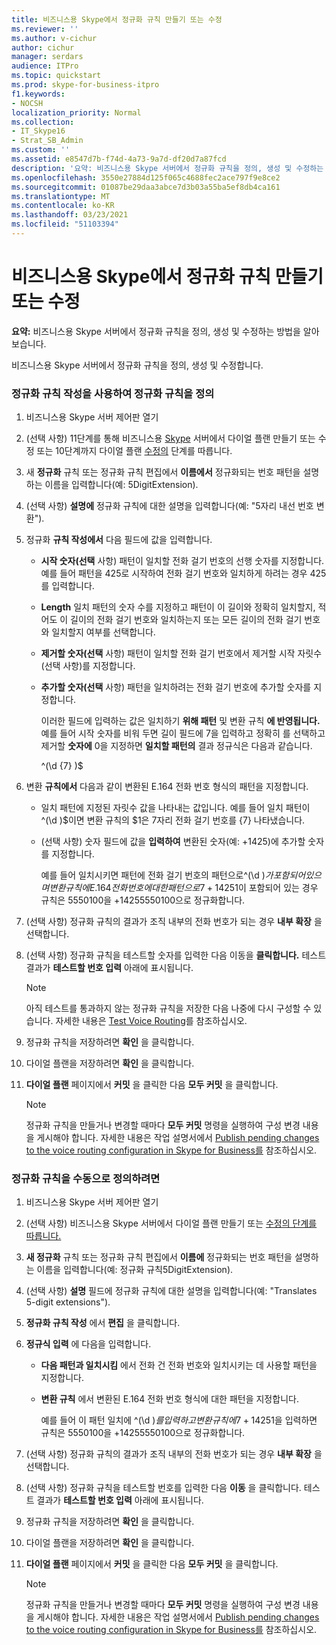 ```yaml
---
title: 비즈니스용 Skype에서 정규화 규칙 만들기 또는 수정
ms.reviewer: ''
ms.author: v-cichur
author: cichur
manager: serdars
audience: ITPro
ms.topic: quickstart
ms.prod: skype-for-business-itpro
f1.keywords:
- NOCSH
localization_priority: Normal
ms.collection:
- IT_Skype16
- Strat_SB_Admin
ms.custom: ''
ms.assetid: e8547d7b-f74d-4a73-9a7d-df20d7a87fcd
description: '요약: 비즈니스용 Skype 서버에서 정규화 규칙을 정의, 생성 및 수정하는 방법을 설명하는 방법을 제공합니다.'
ms.openlocfilehash: 3550e27884d125f065c4688fec2ace797f9e8ce2
ms.sourcegitcommit: 01087be29daa3abce7d3b03a55ba5ef8db4ca161
ms.translationtype: MT
ms.contentlocale: ko-KR
ms.lasthandoff: 03/23/2021
ms.locfileid: "51103394"
---
```

# <a name="create-or-modify-a-normalization-rule-in-skype-for-business"></a>비즈니스용 Skype에서 정규화 규칙 만들기 또는 수정

**요약:** 비즈니스용 Skype 서버에서 정규화 규칙을 정의, 생성 및 수정하는 방법을 알아보습니다.

비즈니스용 Skype 서버에서 정규화 규칙을 정의, 생성 및 수정합니다.

### <a name="to-define-a-normalization-rule-by-using-build-a-normalization-rule"></a>정규화 규칙 작성을 사용하여 정규화 규칙을 정의

1. 비즈니스용 Skype 서버 제어판 열기

2. (선택 사항) 11단계를 통해 비즈니스용 [Skype](dial-plans.md) 서버에서 다이얼 플랜 만들기 또는 수정 또는 10단계까지 다이얼 플랜 [수정의](/previous-versions/office/lync-server-2013/lync-server-2013-modify-a-dial-plan) 단계를 따릅니다.

3. 새 **정규화** 규칙 또는 정규화 규칙 편집에서 **이름에서** 정규화되는 번호 패턴을 설명하는 이름을 입력합니다(예: 5DigitExtension).

4. (선택 사항) **설명에** 정규화 규칙에 대한 설명을 입력합니다(예: "5자리 내선 번호 변환").

5. 정규화 **규칙 작성에서** 다음 필드에 값을 입력합니다.

   - **시작 숫자(선택** 사항) 패턴이 일치할 전화 걸기 번호의 선행 숫자를 지정합니다. 예를 들어 패턴을 425로 시작하여 전화 걸기 번호와 일치하게 하려는 경우 425를 입력합니다.

   - **Length** 일치 패턴의 숫자 수를 지정하고 패턴이 이 길이와 정확히 일치할지, 적어도 이 길이의 전화 걸기 번호와 일치하는지 또는 모든 길이의 전화 걸기 번호와 일치할지 여부를 선택합니다.

   - **제거할 숫자(선택** 사항) 패턴이 일치할 전화 걸기 번호에서 제거할 시작 자릿수(선택 사항)를 지정합니다.

   - **추가할 숫자(선택** 사항) 패턴을 일치하려는 전화 걸기 번호에 추가할 숫자를 지정합니다.

     이러한 필드에 입력하는 값은 일치하기 **위해 패턴** 및 변환 규칙 **에 반영됩니다.** 예를 들어 시작  숫자를 비워 두면 길이 필드에 7을 입력하고 정확히 를 선택하고 제거할 **숫자에** 0을 지정하면  **일치할 패턴의** 결과 정규식은 다음과 같습니다.

     ^(\d {7} )$

6. 변환 **규칙에서** 다음과 같이 변환된 E.164 전화 번호 형식의 패턴을 지정합니다.

   - 일치 패턴에 지정된 자릿수 값을 나타내는 값입니다. 예를 들어 일치 패턴이 ^(\d )$이면 변환 규칙의 $1은 7자리 전화 걸기 번호를 {7} 나타냈습니다.

   - (선택 사항) 숫자 필드에 값을 **입력하여** 변환된 숫자(예: +1425)에 추가할 숫자를 지정합니다.

     예를 들어  일치시키면 패턴에 전화 걸기 번호의 패턴으로^(\d )$가 포함되어 있으며 변환 규칙에 E.164 전화 번호에 대한 패턴으로 {7} +1425$1이 포함되어 있는 경우 규칙은 5550100을 +14255550100으로 정규화합니다. 

7. (선택 사항) 정규화 규칙의 결과가 조직 내부의 전화 번호가 되는 경우 **내부 확장** 을 선택합니다.

8. (선택 사항) 정규화 규칙을 테스트할 숫자를 입력한 다음 이동을 **클릭합니다.** 테스트 결과가 **테스트할 번호 입력** 아래에 표시됩니다.

    > [!NOTE]
    > 아직 테스트를 통과하지 않는 정규화 규칙을 저장한 다음 나중에 다시 구성할 수 있습니다. 자세한 내용은 [Test Voice Routing](/previous-versions/office/lync-server-2013/lync-server-2013-test-voice-routing)를 참조하십시오.

9. 정규화 규칙을 저장하려면 **확인** 을 클릭합니다.

10. 다이얼 플랜을 저장하려면 **확인** 을 클릭합니다.

11. **다이얼 플랜** 페이지에서 **커밋** 을 클릭한 다음 **모두 커밋** 을 클릭합니다.

    > [!NOTE]
    > 정규화 규칙을 만들거나 변경할 때마다 **모두 커밋** 명령을 실행하여 구성 변경 내용을 게시해야 합니다. 자세한 내용은 작업 설명서에서 [Publish pending changes to the voice routing configuration in Skype for Business를](voice-route-config-changes.md) 참조하십시오.

### <a name="to-define-a-normalization-rule-manually"></a>정규화 규칙을 수동으로 정의하려면

1. 비즈니스용 Skype 서버 제어판 열기

2. (선택 사항) 비즈니스용 Skype 서버에서 다이얼 플랜 만들기 또는 [수정의 단계를 따릅니다.](dial-plans.md)

3. **새 정규화** 규칙 또는 정규화 규칙 편집에서 **이름에** 정규화되는 번호 패턴을 설명하는 이름을 입력합니다(예: 정규화 규칙5DigitExtension).

4. (선택 사항) **설명** 필드에 정규화 규칙에 대한 설명을 입력합니다(예: "Translates 5-digit extensions").

5. **정규화 규칙 작성** 에서 **편집** 을 클릭합니다.

6. **정규식 입력** 에 다음을 입력합니다.

   - **다음 패턴과 일치시킴** 에서 전화 건 전화 번호와 일치시키는 데 사용할 패턴을 지정합니다.

   - **변환 규칙** 에서 변환된 E.164 전화 번호 형식에 대한 패턴을 지정합니다.

     예를 들어 이 패턴 일치에 ^(\d )$를 입력하고 변환 규칙에 {7} +1425$1을 입력하면 규칙은 5550100을 +14255550100으로 정규화합니다.  

7. (선택 사항) 정규화 규칙의 결과가 조직 내부의 전화 번호가 되는 경우 **내부 확장** 을 선택합니다.

8. (선택 사항) 정규화 규칙을 테스트할 번호를 입력한 다음 **이동** 을 클릭합니다. 테스트 결과가 **테스트할 번호 입력** 아래에 표시됩니다.

9. 정규화 규칙을 저장하려면 **확인** 을 클릭합니다.

10. 다이얼 플랜을 저장하려면 **확인** 을 클릭합니다.

11. **다이얼 플랜** 페이지에서 **커밋** 을 클릭한 다음 **모두 커밋** 을 클릭합니다.

    > [!NOTE]
    > 정규화 규칙을 만들거나 변경할 때마다 **모두 커밋** 명령을 실행하여 구성 변경 내용을 게시해야 합니다. 자세한 내용은 작업 설명서에서 [Publish pending changes to the voice routing configuration in Skype for Business를](voice-route-config-changes.md) 참조하십시오.
